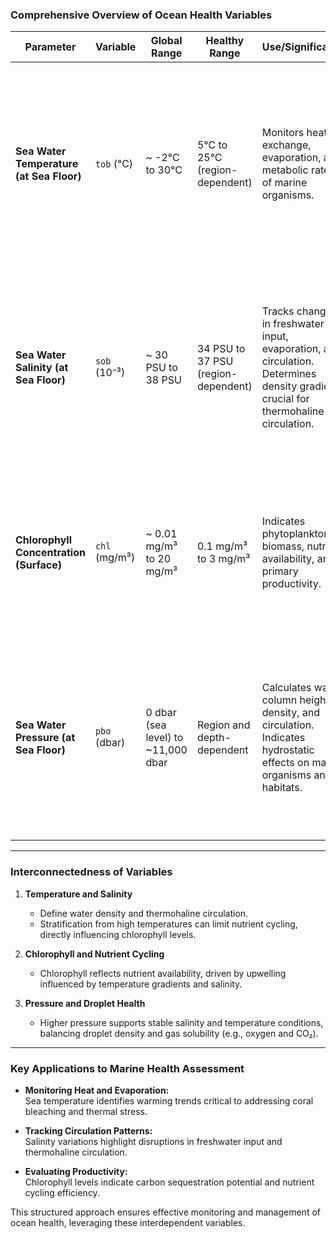 ### Comprehensive Overview of Ocean Health Variables

| **Parameter**                 | **Variable** | **Global Range**                 | **Healthy Range**                | **Use/Significance**                                                                                                                                                                            | **Impacts on Ocean Health**                                                                                                                                                                           | **Indicator for Action**                                                                                                                                                         |
|--------------------------------|--------------|-----------------------------------|-----------------------------------|--------------------------------------------------------------------------------------------------------------------------------------------------------------------------------------------------|--------------------------------------------------------------------------------------------------------------------------------------------------------------------------------------------------------|----------------------------------------------------------------------------------------------------------------------------------------------------------------|
| **Sea Water Temperature (at Sea Floor)** | `tob` (°C)   | ~ -2°C to 30°C                  | 5°C to 25°C (region-dependent)   | Monitors heat exchange, evaporation, and metabolic rates of marine organisms.                                                                                                                    | - High temperatures reduce oxygen solubility and cause hypoxic zones.<br> - Coral bleaching occurs >30°C.<br> - Thermal stratification limits nutrient cycling.                                       | Monitor anomalies to detect warming trends, poleward migration of species, or coral bleaching events.                                                                            |
| **Sea Water Salinity (at Sea Floor)**     | `sob` (10⁻³) | ~ 30 PSU to 38 PSU              | 34 PSU to 37 PSU (region-dependent) | Tracks changes in freshwater input, evaporation, and circulation.<br>Determines density gradients crucial for thermohaline circulation.                                                          | - Increased salinity raises density, altering global circulation.<br> - Deviations impact plankton activity and productivity.<br> - High salinity near estuaries risks harmful algal blooms (HABs). | Assess salinity trends for changes in regional circulation patterns or freshwater input, especially in polar and estuarine areas.                                                |
| **Chlorophyll Concentration (Surface)**   | `chl` (mg/m³)| ~ 0.01 mg/m³ to 20 mg/m³        | 0.1 mg/m³ to 3 mg/m³              | Indicates phytoplankton biomass, nutrient availability, and primary productivity.                                                                                                                | - High levels (>10 mg/m³) may indicate HABs causing oxygen depletion.<br> - Negative anomalies weaken food web and reduce carbon sequestration.<br>                                                 | Monitor trends near coastal zones to manage eutrophication risks or offshore upwelling dynamics affecting productivity.                                                            |
| **Sea Water Pressure (at Sea Floor)**     | `pbo` (dbar) | 0 dbar (sea level) to ~11,000 dbar | Region and depth-dependent        | Calculates water column height, density, and circulation.<br>Indicates hydrostatic effects on marine organisms and habitats.                                                                      | - High pressure correlates with suppressed upwelling, reducing nutrient flow.<br> - Sudden changes disrupt benthic ecosystems (e.g., coral and sponge habitats).                                     | Analyze deviations alongside temperature and salinity for global circulation and vertical nutrient transport impacts.                                                              |

---

### **Interconnectedness of Variables**
1. **Temperature and Salinity**  
   - Define water density and thermohaline circulation.  
   - Stratification from high temperatures can limit nutrient cycling, directly influencing chlorophyll levels.
   
2. **Chlorophyll and Nutrient Cycling**  
   - Chlorophyll reflects nutrient availability, driven by upwelling influenced by temperature gradients and salinity.

3. **Pressure and Droplet Health**  
   - Higher pressure supports stable salinity and temperature conditions, balancing droplet density and gas solubility (e.g., oxygen and CO₂).

---

### **Key Applications to Marine Health Assessment**
- **Monitoring Heat and Evaporation:**  
  Sea temperature identifies warming trends critical to addressing coral bleaching and thermal stress.  

- **Tracking Circulation Patterns:**  
  Salinity variations highlight disruptions in freshwater input and thermohaline circulation.  

- **Evaluating Productivity:**  
  Chlorophyll levels indicate carbon sequestration potential and nutrient cycling efficiency.  

This structured approach ensures effective monitoring and management of ocean health, leveraging these interdependent variables.
